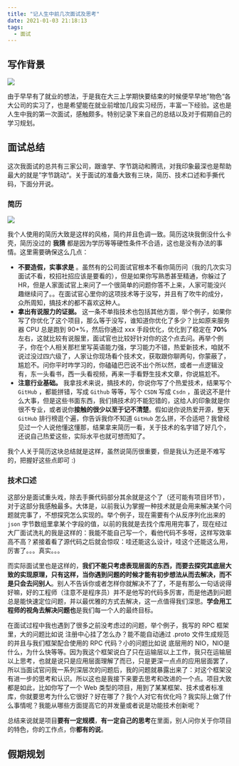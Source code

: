 ```yaml
---
title: "记人生中前几次面试及思考"
date: 2021-01-03 21:18:13
tags:
  - 面试
---
```


## 写作背景

![](https://blogimagee.oss-cn-beijing.aliyuncs.com/images/bytedance.jpg)

由于早早有了就业的想法，于是我在大三上学期快要结束的时候便早早地”物色“各大公司的实习了，也是希望能在就业前增加几段实习经历，丰富一下经验。这也是人生中我的第一次面试，感触颇多。特别记录下来自己的总结以及对于假期自己的学习规划。

## 面试总结

这次我面试的总共有三家公司，跟谁学、字节跳动和腾讯，对我印象最深也是帮助最大的就是”字节跳动“。关于面试的准备大致有三块，简历、技术口述和手撕代码，下面分开说。

### 简历

![](https://blogimagee.oss-cn-beijing.aliyuncs.com/images/image-20210103221551405.png)

我个人使用的简历大致是这样的风格，简约并且色调一致。简历这块我倒没什么卡壳，简历没过的 **我猜** 都是因为学历等等硬性条件不合适，这也是没有办法的事情。这里需要确保这么几点：

- **不要造假，实事求是** 。虽然有的公司面试官根本不看你简历问（我的几次实习面试不看，校招社招应该是要看的），但是如果你写熟悉甚至精通，你躲过了 HR，但是人家面试官上来问了一个很简单的问题你答不上来，人家可能没兴趣继续问了。。在面试官心里你的这项技术等于没写，并且有了吹牛的成分，众所周知，搞技术的都不喜欢这种人。
- **拿出有说服力的证据。** 这一条不单指技术也包括其他方面，举个例子，如果你写了你优化了这个项目，那么等于没写，谁知道你优化了多少？比如原来服务器 CPU 总是跑到 90+%，然后你通过 xxx 手段优化，优化到了稳定在 **70%** 左右，这就比较有说服里，面试官也比较好针对你的这个点去问。再举个例子，你在个人相关那栏里写英语能力强，学习能力不错，热爱新技术，咱就不说过没过四六级了，人家让你现场看个技术文，获取跟你聊两句，你蒙蔽了，尴尬不。问你平时咋学习的，你磕磕巴巴说不出个所以然，或者一点逻辑没有，东一头看书，西一头看视频，再来一手看野生技术文章，你说尴尬不。
- **注意行业基础。** 我拿技术来说，搞技术的，你说你写了个热爱技术，结果写个 `GitHub` ，都能拼错，写成 `Github` 等等，写个 `CSDN` 写成 `Csdn` ，虽说这不是什么大事，但是这些书面东西，我们搞技术的不能犯错的，这给人的印象就是你很不专业，或者说你**接触的很少以至于记不清楚**。假如说你说热爱开源，整天 `GitHub` 排行榜逛个遍，你告诉我你不知道 `GitHub` 怎么拼，不合适吧？我曾经见过一个人说他懂这懂那，结果拿来简历一看，关于技术的名字错了好几个，还说自己热爱这些，实际水平也就可想而知了。

我个人关于简历这块总结就是这样，虽然说简历很重要，但是我认为还是不难写的，把握好这些点即可 :)

### 技术口述

这部分是面试重头戏，除去手撕代码部分其余就是这个了（还可能有项目环节），对于这部分我感触最多。大体是，以前我认为掌握一种技术就是会用来解决某个问题就完事了，不想探究怎么实现的。举个例子，现在需要有个从反序列化出来的 `json` 字节数组里拿某个字段的值，以前的我就是去找个库用用完事了，现在经过大厂面试洗礼的我是这样的：我能不能自己写一个，看他代码不多呀，这样写效率高不高？紧接着看了源代码之后就会惊叹：哇还能这么设计，哇这个还能这么用，厉害了。。。真实。。。

而实际面试里也是这样的，**我们不能只考虑表现层面的东西，而要去探究其底层大致的实现原理，只有这样，当你遇到问题的时候才能有初步想法从而去解决，而不是只会去问别人**。别人不告诉你或者怎样你就解决不了了，不是有那么一句话说得好嘛，好的工程师（注意不是程序员）并不是他写的代码多厉害，而是他遇到问题总是能快速定位问题，并以最优雅的方式去解决，这一点值得我们深思。**学会用工程师的视角去解决问题也**是我们每一个人的最终目标。

在面试过程中我也遇到了很多之前没考虑过的问题，举个例子，我写的 RPC 框架里，大的问题比如说 注册中心挂了怎么办？能不能自动通过 .proto 文件生成规范的并且与我们框架配合使用的 RPC 代码？小的问题比如说 底层用的 NIO，NIO是什么，为什么快等等。因为我这个框架说白了只在运输层以上工作，我只在运输层以上思考，也就是说只是应用层面理解了而已，只是更深一点点的应用层面罢了，所以当面试官问我一系列深层次的问题后，我的问题就暴露出来了：对这个框架没有进一步的思考和认识。所以这也是我接下来要去思考和改进的一个点。项目大致都是如此，比如你写了一个 Web 类型的项目，用到了某某框架、技术或者标准库，你就要思考为什么它很好？好在哪了？我个人对它有优化吗？我实际上做了什么事情呢？我能从哪些方面提高它的并发量或者说是功能技术创新呢？

总结来说就是项目**要有一定规模**，**有一定自己的思考**在里面，别人问你关于你项目的特色，你的工作点，你**都有的说**。

## 假期规划
